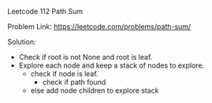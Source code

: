Leetcode 112 Path Sum

Problem Link: https://leetcode.com/problems/path-sum/

Solution:
+ Check if root is not None and root is leaf.
+ Explore each node and keep a stack of nodes to explore.
  + check if node is leaf.
    + check if path found
  + else add node children to explore stack

